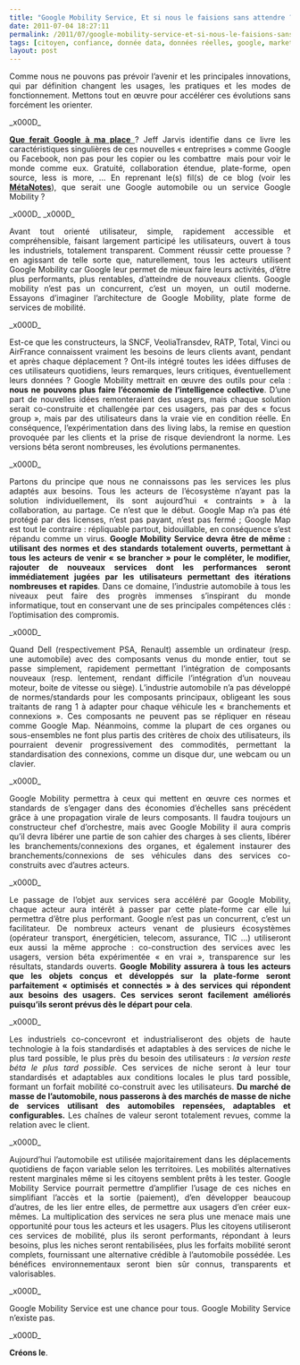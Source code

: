 ```yaml
---
title: "Google Mobility Service, Et si nous le faisions sans attendre ?"
date: 2011-07-04 18:27:11
permalink: /2011/07/google-mobility-service-et-si-nous-le-faisions-sans-attendre.html
tags: [citoyen, confiance, donnée data, données réelles, google, marketing individualisé, multimodes, open innovation, open source, partage de données, plate-forme, transition générationnelle]
layout: post
---
```


<p style="text-align: justify;">Comme nous ne pouvons pas prévoir l’avenir et les principales innovations, qui par définition changent les usages, les pratiques et les modes de fonctionnement. Mettons tout en œuvre pour accélérer ces évolutions sans forcément les orienter.</p>_x000D_
<p style="text-align: justify;"><strong><a href="http://www.amazon.fr/methode-Google-ferait-votre-place/dp/2753300917">Que ferait Google à ma place </a></strong>? Jeff Jarvis identifie dans ce livre les caractéristiques singulières de ces nouvelles « entreprises » comme Google ou Facebook, non pas pour les copier ou les combattre  mais pour voir le monde comme eux. Gratuité, collaboration étendue, plate-forme, open source, less is more, … En reprenant le(s) fil(s) de ce blog (voir les <a href="https://gabrielplassat.github.io/transportsdufutur/les-metanotes-tdf-transports-du-futur" target="_blank" rel="noopener"><strong>MétaNotes</strong></a>), que serait une Google automobile ou un service Google Mobility ?</p>_x000D_
<!--more-->_x000D_
<p style="text-align: justify;">Avant tout orienté utilisateur, simple, rapidement accessible et compréhensible, faisant largement participé les utilisateurs, ouvert à tous les industriels, totalement transparent. Comment réussir cette prouesse ? en agissant de telle sorte que, naturellement, tous les acteurs utilisent Google Mobility car Google leur permet de mieux faire leurs activités, d’être plus performants, plus rentables, d’atteindre de nouveaux clients. Google mobility n’est pas un concurrent, c’est un moyen, un outil moderne. Essayons d’imaginer l’architecture de Google Mobility, plate forme de services de mobilité.</p>_x000D_
<p style="text-align: justify;">Est-ce que les constructeurs, la SNCF, VeoliaTransdev, RATP, Total, Vinci ou AirFrance connaissent vraiment les besoins de leurs clients avant, pendant et après chaque déplacement ? Ont-ils intégré toutes les idées diffuses de ces utilisateurs quotidiens, leurs remarques, leurs critiques, éventuellement leurs données ? Google Mobility mettrait en œuvre des outils pour cela : <strong>nous ne pouvons plus faire l’économie de l’intelligence collective</strong>. D’une part de nouvelles idées remonteraient des usagers, mais chaque solution serait co-construite et challengée par ces usagers, pas par des « focus group », mais par des utilisateurs dans la vraie vie en condition réelle. En conséquence, l’expérimentation dans des living labs, la remise en question provoquée par les clients et la prise de risque deviendront la norme. Les versions béta seront nombreuses, les évolutions permanentes.</p>_x000D_
<p style="text-align: justify;">Partons du principe que nous ne connaissons pas les services les plus adaptés aux besoins. Tous les acteurs de l’écosystème n’ayant pas la solution individuellement, ils sont aujourd’hui « contraints » à la collaboration, au partage. Ce n’est que le début. Google Map n’a pas été protégé par des licenses, n’est pas payant, n’est pas fermé ; Google Map est tout le contraire : répliquable partout, bidouillable, en conséquence s’est répandu comme un virus. <strong>Google Mobility Service devra être de même : utilisant des normes et des standards totalement ouverts, permettant à tous les acteurs de venir « se brancher » pour le compléter, le modifier, rajouter de nouveaux services dont les performances seront immédiatement jugées par les utilisateurs permettant des itérations nombreuses et rapides</strong>. Dans ce domaine, l’industrie automobile à tous les niveaux peut faire des progrès immenses s’inspirant du monde informatique, tout en conservant une de ses principales compétences clés : l’optimisation des compromis.</p>_x000D_
<p style="text-align: justify;">Quand Dell (respectivement PSA, Renault) assemble un ordinateur (resp. une automobile) avec des composants venus du monde entier, tout se passe simplement, rapidement permettant l’intégration de composants nouveaux (resp. lentement, rendant difficile l’intégration d’un nouveau moteur, boite de vitesse ou siège). L’industrie automobile n’a pas développé de normes/standards pour les composants principaux, obligeant les sous traitants de rang 1 à adapter pour chaque véhicule les « branchements et connexions ». Ces composants ne peuvent pas se répliquer en réseau comme Google Map. Néanmoins, comme la plupart de ces organes ou sous-ensembles ne font plus partis des critères de choix des utilisateurs, ils pourraient devenir progressivement des commodités, permettant la standardisation des connexions, comme un disque dur, une webcam ou un clavier.</p>_x000D_
<p style="text-align: justify;">Google Mobility permettra à ceux qui mettent en œuvre ces normes et standards de s’engager dans des économies d’échelles sans précédent grâce à une propagation virale de leurs composants. Il faudra toujours un constructeur chef d’orchestre, mais avec Google Mobility il aura compris qu’il devra libérer une partie de son cahier des charges à ses clients, libérer les branchements/connexions des organes, et également instaurer des branchements/connexions de ses véhicules dans des services co-construits avec d’autres acteurs.</p>_x000D_
<p style="text-align: justify;">Le passage de l’objet aux services sera accéléré par Google Mobility, chaque acteur aura intérêt à passer par cette plate-forme car elle lui permettra d’être plus performant. Google n’est pas un concurrent, c’est un facilitateur. De nombreux acteurs venant de plusieurs écosystèmes (opérateur transport, énergéticien, telecom, assurance, TIC …) utiliseront eux aussi la même approche : co-construction des services avec les usagers, version béta expérimentée « en vrai », transparence sur les résultats, standards ouverts. <strong>Google Mobility assurera à tous les acteurs que les objets conçus et développés sur la plate-forme seront parfaitement « optimisés et connectés » à des services qui répondent aux besoins des usagers. Ces services seront facilement améliorés puisqu’ils seront prévus dès le départ pour cela</strong>.</p>_x000D_
<p style="text-align: justify;">Les industriels co-concevront et industrialiseront des objets de haute technologie à la fois standardisés et adaptables à des services de niche le plus tard possible, le plus près du besoin des utilisateurs : <em>la version reste béta le plus tard possible</em>. Ces services de niche seront à leur tour standardisés et adaptables aux conditions locales le plus tard possible, formant un forfait mobilité co-construit avec les utilisateurs. <strong>Du marché de masse de l’automobile, nous passerons à des marchés de masse de niche de services utilisant des automobiles repensées, adaptables et configurables.</strong> Les chaînes de valeur seront totalement revues, comme la relation avec le client.</p>_x000D_
<p style="text-align: justify;">Aujourd’hui l’automobile est utilisée majoritairement dans les déplacements quotidiens de façon variable selon les territoires. Les mobilités alternatives restent marginales même si les citoyens semblent prêts à les tester. Google Mobility Service pourrait permettre d’amplifier l’usage de ces niches en simplifiant l’accès et la sortie (paiement), d’en développer beaucoup d’autres, de les lier entre elles, de permettre aux usagers d’en créer eux-mêmes. La multiplication des services ne sera plus une menace mais une opportunité pour tous les acteurs et les usagers. Plus les citoyens utiliseront ces services de mobilité, plus ils seront performants, répondant à leurs besoins, plus les niches seront rentabilisées, plus les forfaits mobilité seront complets, fournissant une alternative crédible à l’automobile possédée. Les bénéfices environnementaux seront bien sûr connus, transparents et valorisables.</p>_x000D_
<p style="text-align: justify;">Google Mobility Service est une chance pour tous. Google Mobility Service n’existe pas.</p>_x000D_
<p style="text-align: justify;"><strong>Créons le</strong>.</p>
